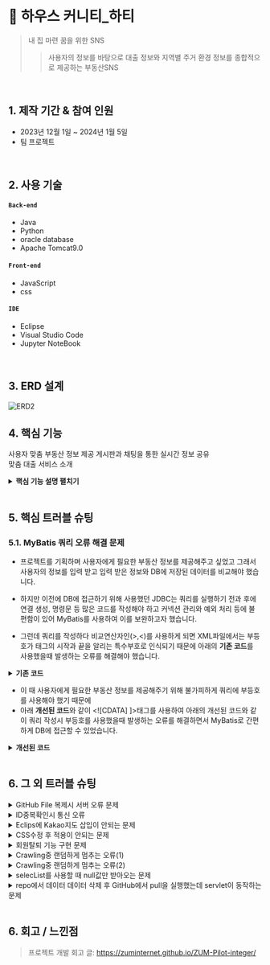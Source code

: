 # :pushpin: 하우스 커니티_하티
> 내 집 마련 꿈을 위한 SNS
>> 사용자의 정보를 바탕으로 대출 정보와 지역별 주거 환경 정보를 종합적으로 제공하는 부동산SNS


</br>

## 1. 제작 기간 & 참여 인원
- 2023년 12월 1일 ~ 2024년 1월 5일
- 팀 프로젝트

</br>

## 2. 사용 기술
#### `Back-end`
  - Java
  - Python
  - oracle database
  - Apache Tomcat9.0
    
#### `Front-end`
  - JavaScript
  - css

#### `IDE`
  - Eclipse
  - Visual Studio Code
  - Jupyter NoteBook


</br>

## 3. ERD 설계
![ERD2](https://github.com/SMHRD-2021-KDT-AI-16/EarlyRepo/assets/152379979/e8b3d332-67c3-44b9-b3b4-1b408d41bc71)



## 4. 핵심 기능
사용자 맞춤 부동산 정보 제공 
게시판과 채팅을 통한 실시간 정보 공유  
맞춤 대출 서비스 소개


<details>
<summary><b>핵심 기능 설명 펼치기</b></summary>
<div markdown="1">

### 4.1. 전체 흐름

![](https://github.com/SMHRD-2021-KDT-AI-16/EarlyRepo/assets/152265634/47587d45-ae45-4e34-9874-b52474d02193)



### 4.2. 사용자 요청

- **자산정보 입력 및 대출 서비스 소개
  - 사용자가 입력한 정보에 따라 조건에 부합하는 대출목록을 보여줍니다.   
<img src="https://github.com/SMHRD-2021-KDT-AI-16/EarlyRepo/assets/152265634/e7371fd4-87b5-4d85-9517-cb07cc870176" width="450px" height="300px" title="px(픽셀) 크기 설정"></img><br/>
- **카카오Map API를 활용하여 시각화
  - 카카오맵api에서 주소를 입력하면 주소에 해당하는 좌표를 마킹해주는 로직을 이용하여 시각화
  - 외부api로 적용한 카카오맵api를 통해 ajax를 사용하여 가져온 Apt_Loc의 위치를 지도에 마커로 표시해줍니다.
  - Json을 이용해 아파트세부정보를 저장하고 지도에 표시된 값들 DB에 저장된 Apt_Code와 일치하는 아파트의 세부정보를 보여줍니다.   
<img src="https://github.com/SMHRD-2021-KDT-AI-16/EarlyRepo/assets/152379979/475b7f1f-440e-42f0-9b2b-5dd77d2718b2" width="450px" height="300px" title="px(픽셀) 크기 설정"></img><br/>


### 4.3. FrontController

- **요청 처리**
  - 화면에서 요청된 데이터 값을 Service로 전달해줍니다.

- **결과 응답** :pushpin: [코드 확인]()
  - Service 계층에서 넘어온 로직 처리 결과를 jsp로 전달해줍니다.


### 4.4. Service

- **JsonArray / text/plain 방식으로 데이터 변환** :pushpin: [코드 확인]()
  - 데이터 베이스에서 받아온 데이터를 jsp파일에서 사용할 수 있게 하기 위해 데이터를 변환합니다.


### 4.5. DB
- **대출소개**
  - 사용자가 입력한 값과 DB에 저장된 값과 비교해서 적합한 대출을 추출 :📌:[코드 확인](https://github.com/SMHRD-2021-KDT-AI-16/EarlyRepo/blob/ca21383ecc3d21a0e8497b68094cb30ecd287e8b/GitTest1/src/main/webapp/html/Profile.jsp#L240)
 
- **실거래비교**
  - DB에서 받은 대출 값과 사용자가 입력한 재산정보를 합쳐서 DB에 저장된 Apt_Realprice보다 크면 Apt_Loc를 가져옵니다.
    

</div>
</details>

</br>

## 5. 핵심 트러블 슈팅
### 5.1. MyBatis 쿼리 오류 해결 문제
- 프로젝트를 기획하며 사용자에게 필요한 부동산 정보를 제공해주고 싶었고
그래서 사용자의 정보를 입력 받고 입력 받은 정보와 DB에 저장된 데이터를 비교해야 했습니다.

- 하지만 이전에 DB에 접근하기 위해 사용했던 JDBC는 쿼리를 실행하기 전과 후에 연결 생성, 명령문 등 많은 코드를 작성해야 하고
커넥션 관리와 예외 처리 등에 불편함이 있어 MyBatis를 사용하여 이를 보완하고자 했습니다.

- 그런데 쿼리를 작성하다 비교연산자인(>,<)를 사용하게 되면 XML파일에서는 부등호가 태그의 시작과 끝을 알리는 특수부호로
인식되기 때문에 아래의 **기존 코드**를 사용했을때 발생하는 오류를 해결해야 했습니다.

<details>
<summary><b>기존 코드</b></summary>
<div markdown="1">

~~~java

/**
 * 대출 추천
 * @tb_loan 대출 정보
 * @tb_loan_criteria 비교할 대출 정보
 * @loan_name 대출 명
 * @loan_limit 대출 한도
 * @loan_seq 대출 코드
 * #{FIRST_HOUSE_YN} 최초 주택 구입 여부
 * #{DUPLICATE_YN} 중복 대출 여부
 * #{MARRIAGE_YEARS} 결혼 기간
 * #{INCOME} 연소득
 */

	<select id="SelectLoans" parameterType="com.early.model.LoanVO"
		resultType="com.early.model.LoanNameVO">
		SELECT a.loan_name, a.loan_limit
		FROM tb_loan a
		JOIN
		tb_loan_criteria b ON a.loan_seq = b.loan_seq
		WHERE FIRST_HOUSE_YN =
		#{FIRST_HOUSE_YN}
		AND DUPLICATE_YN = #{DUPLICATE_YN}
		AND
		MARRIAGE_YEARS >= #{MARRIAGE_YEARS}
		AND INCOME <= #{INCOME}
	</select>

/**
 * 부동산 추천
 * @tb_apartment 아파트
 * @tb_apartment_info 아파트 상세정보
 * @apt_name 아파트 명
 * @apt_realprice 실거래가
 * @apt_loc 아파트 주소
 * @apt_code 아파트 코드
 * #{total} 사용자 자산정보
 */

	<select id="getCompare" parameterType="String" resultType="com.early.model.CompareVO">
		SELECT a.apt_name, b.apt_realprice, a.apt_loc
		FROM tb_apartment a,
		tb_apartment_info b
		WHERE a.apt_code = b.apt_code
		AND b.apt_realprice <#{total}
	</select>

/**
 * 부동산 추천2
 * #{total_money} 사용자 자산정보
 */
	<select id="getCompare2" parameterType="int" resultType="com.early.model.CompareVO">
        SELECT a.apt_name, a.apt_loc, b.apt_realprice
        FROM tb_apartment a
        JOIN tb_apartment_info b ON a.apt_code = b.apt_code
        WHERE b.apt_realprice < #{total_money}
~~~

</div>
</details>

- 이 때 사용자에게 필요한 부동산 정보를 제공해주기 위해 불가피하게 쿼리에 부등호를 사용해야 했기 때문에 
- 아래 **개선된 코드**와 같이 <![CDATA] ]>태그를 사용하여 아래의 개선된 코드와 같이 쿼리 작성시 부등호를 사용했을때 발생하는 오류를 해결하면서 MyBatis로 간편하게 DB에 접근할 수 있었습니다.

<details>
<summary><b>개선된 코드</b></summary>
<div markdown="1">

~~~java
/**
 * 대출 추천
 */
	<select id="SelectLoans" parameterType="com.early.model.LoanVO"
		resultType="com.early.model.LoanNameVO">
		<![CDATA[
		SELECT a.loan_name, a.loan_limit
		FROM tb_loan a
		JOIN
		tb_loan_criteria b ON a.loan_seq = b.loan_seq
		WHERE FIRST_HOUSE_YN =
		#{FIRST_HOUSE_YN}
		AND DUPLICATE_YN = #{DUPLICATE_YN}
		AND
		MARRIAGE_YEARS >= #{MARRIAGE_YEARS}
		AND INCOME <= #{INCOME}
		]]>
	</select>

/**
 * 부동산 추천
 */
	<select id="getCompare" parameterType="String" resultType="com.early.model.CompareVO">
		SELECT a.apt_name, b.apt_realprice, a.apt_loc
		FROM tb_apartment a,
		tb_apartment_info b
		WHERE a.apt_code = b.apt_code
		AND b.apt_realprice <![CDATA[<]]>
		#{total}
	</select>

/**
 * 부동산 추천2
 */
	<select id="getCompare2" parameterType="int" resultType="com.early.model.CompareVO">
	<![CDATA[
        SELECT a.apt_name, a.apt_loc, b.apt_realprice
        FROM tb_apartment a
        JOIN tb_apartment_info b ON a.apt_code = b.apt_code
        WHERE b.apt_realprice < #{total_money}
    ]]>
	</select>
}
~~~

</div>
</details>

</br>

## 6. 그 외 트러블 슈팅
<details>
<summary>GitHub File 복제시 서버 오류 문제</summary>
<div markdown="1">

- TomcatServer 삭제 후 Server 재설정으로 해결

</div>
</details>

<details>
<summary>ID중복확인시 통신 오류</summary>
<div markdown="1">

- ID 입력하는 곳에 값을 부여하고 url재매칭으로 해결
   
</div>
</details>

<details>
<summary>Eclips에 Kakao지도 삽입이 안되는 문제</summary>
<div markdown="1">

- localhost와 함께 포트번호 설정으로 해결

</div>
</details>

<details>
<summary>CSS수정 후 적용이 안되는 문제</summary>
<div markdown="1">

- Browser cookie삭제로 해결
- Browser가 이전에 사용한 CSS를 캐시에 보관해 사용하기 때문
 
</div>
</details>

<details>
<summary>회원탈퇴 기능 구현 문제</summary>
<div markdown="1">

- Session에 있던 값을 불러오고 저장된 ID와 맞는 값을 삭제해주었음. Session값 역시 제거후 해결
 
</div>
</details>

<details>
<summary>Crawling중 랜덤하게 멈추는 오류(1)</summary>
<div markdown="1">

- 1) 아이콘이 겹쳐서 해당현상이 발생하는 것으로 추측 후 페이지의 배율을 올림
- 2) 해당페이지의 구조가 페이지를 겹쳐서 계속 보여주는 방식이기에 다시 뒤로 되돌리는 로직을 추가
 
</div>
</details>

<details>
<summary>Crawling중 랜덤하게 멈추는 오류(2)</summary>
<div markdown="1">

- 1) 다음 데이터에 접근하여 값을 가져온 뒤 다시 처음으로 돌아가 탐색
- 2) 데이터에 새로 접근할 때 마다 주변 요소 리시트를 새롭게 갱신하여 받은 후 중복검사 실행 
 
</div>
</details>

<details>
<summary>selecList를 사용할 때 null값만 받아오는 문제</summary>
<div markdown="1">

- VO모델의 변수값과 DB의 컬럼명을 일치시킨 후 해결
 
</div>
</details>

<details>
<summary>repo에서 데이터 데이터 삭제 후 GitHub에서 pull을 실행했는데 servlet이 동작하는 문제</summary>
<div markdown="1">

- lib에서 cos.zar파일을 제대로 import시킨뒤 해결
 
</div>
</details>
    
</br>

## 6. 회고 / 느낀점
>프로젝트 개발 회고 글: https://zuminternet.github.io/ZUM-Pilot-integer/

